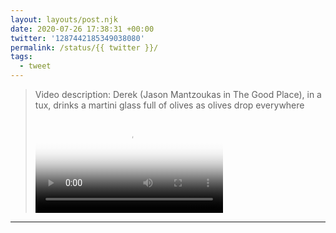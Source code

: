 ```yaml
---
layout: layouts/post.njk
date: 2020-07-26 17:38:31 +00:00
twitter: '1287442185349038080'
permalink: /status/{{ twitter }}/
tags: 
  - tweet
---
```


> <p class="sr-only">Video description: Derek (Jason Mantzoukas in The Good Place), in a tux, drinks a martini glass full of olives as olives drop everywhere</p>
> 
> <video controls loop preload="metadata" poster="/img/Ed3prwyVAAArRbF.jpg"><source src="/img/1287442185349038080-Ed3prwyVAAArRbF.mp4">Your browser does not support the video tag.</video>

---

